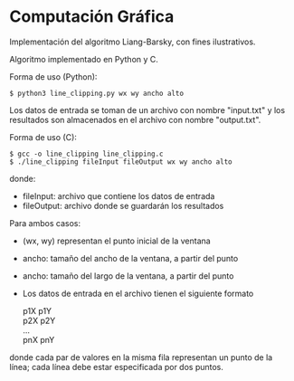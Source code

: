 # Computación Gráfica
Implementación del algoritmo Liang-Barsky, con fines ilustrativos.

Algoritmo implementado en Python y C.

Forma de uso (Python):

    $ python3 line_clipping.py wx wy ancho alto
    
Los datos de entrada se toman de un archivo con nombre "input.txt" y los resultados son
almacenados en el archivo con nombre "output.txt".

Forma de uso (C):

    $ gcc -o line_clipping line_clipping.c
    $ ./line_clipping fileInput fileOutput wx wy ancho alto
    
donde:  
* fileInput: archivo que contiene los datos de entrada
* fileOutput: archivo donde se guardarán los resultados


Para ambos casos:
* (wx, wy) representan el punto inicial de la ventana
* ancho: tamaño del ancho de la ventana, a partir del punto
* ancho: tamaño del largo de la ventana, a partir del punto

* Los datos de entrada en el archivo tienen el siguiente formato
    
    p1X p1Y  
    p2X p2Y  
      ...  
    pnX pnY  
    
donde cada par de valores en la misma fila representan un punto de la línea; cada línea debe estar
especificada por dos puntos.
